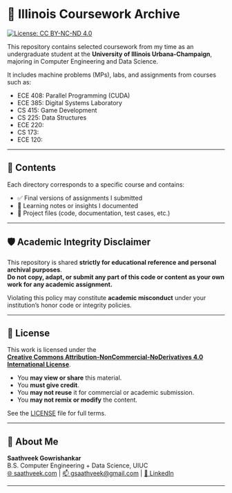 # 📘 Illinois Coursework Archive

[![License: CC BY-NC-ND 4.0](https://img.shields.io/badge/License-CC--BY--NC--ND%204.0-lightgrey.svg)](https://creativecommons.org/licenses/by-nc-nd/4.0/)

This repository contains selected coursework from my time as an undergraduate student at the **University of Illinois Urbana-Champaign**, majoring in Computer Engineering and Data Science.

It includes machine problems (MPs), labs, and assignments from courses such as:

- ECE 408: Parallel Programming (CUDA)  
- ECE 385: Digital Systems Laboratory  
- CS  415: Game Development  
- CS  225: Data Structures
- ECE 220:
- CS  173:
- ECE 120:   

---

## 📂 Contents

Each directory corresponds to a specific course and contains:

- ✅ Final versions of assignments I submitted  
- 🧠 Learning notes or insights I documented  
- 📎 Project files (code, documentation, test cases, etc.)

---

## 🛡️ Academic Integrity Disclaimer

This repository is shared **strictly for educational reference and personal archival purposes**.  
**Do not copy, adapt, or submit any part of this code or content as your own work for any academic assignment.**

Violating this policy may constitute **academic misconduct** under your institution’s honor code or integrity policies.

---

## 📄 License

This work is licensed under the  
**[Creative Commons Attribution-NonCommercial-NoDerivatives 4.0 International License](https://creativecommons.org/licenses/by-nc-nd/4.0/)**.

- You **may view or share** this material.
- You **must give credit**.
- You **may not reuse** it for commercial or academic submission.
- You **may not remix or modify** the content.

See the [LICENSE](./LICENSE) file for full terms.

---

## 👋 About Me

**Saathveek Gowrishankar**  
B.S. Computer Engineering + Data Science, UIUC  
[🌐 saathveek.com](https://saathveek.com) | [📫 gsaathveek@gmail.com](mailto:gsaathveek@gmail.com) | [🔗 LinkedIn](https://linkedin.com/in/saathveek)

---
